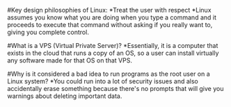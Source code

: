 #Key design philosophies of Linux:
*Treat the user with respect
*Linux assumes you know what you are doing when you type a command and it proceeds to execute that command without asking if you really want to, giving you complete control.

#What is a VPS (Virtual Private Server)?
*Essentially, it is a computer that exists in the cloud that runs a copy of an OS, so a user can install virtually any software made for that OS on that VPS.

#Why is it considered a bad idea to run programs as the root user on a Linux system?
*You could run into a lot of security issues and also accidentally erase something because there's no prompts that will give you warnings about deleting important data.